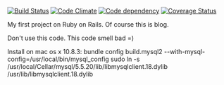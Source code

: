 [![Build Status](https://travis-ci.org/stamm/blog-ror.png?branch=master)](https://travis-ci.org/stamm/blog-ror) [![Code Climate](https://codeclimate.com/github/stamm/blog-ror.png)](https://codeclimate.com/github/stamm/blog-ror) [![Code dependency](https://gemnasium.com/stamm/blog-ror.png)](https://gemnasium.com/stamm/blog-ror) [![Coverage Status](https://coveralls.io/repos/stamm/blog-ror/badge.png?branch=master)](https://coveralls.io/r/stamm/blog-ror)

My first project on Ruby on Rails. Of course this is blog.

Don't use this code. This code smell bad =)


Install on mac os x 10.8.3:
 bundle config build.mysql2 --with-mysql-config=/usr/local/bin/mysql_config
 sudo ln -s /usr/local/Cellar/mysql/5.5.20/lib/libmysqlclient.18.dylib /usr/lib/libmysqlclient.18.dylib